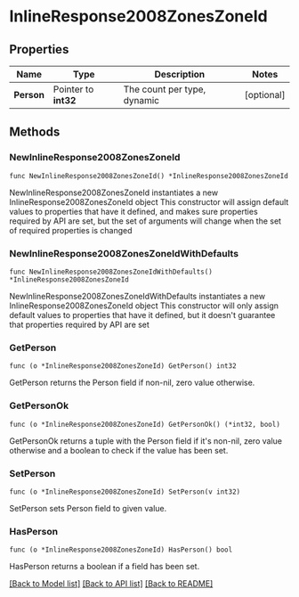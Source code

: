 # InlineResponse2008ZonesZoneId

## Properties

Name | Type | Description | Notes
------------ | ------------- | ------------- | -------------
**Person** | Pointer to **int32** | The count per type, dynamic | [optional] 

## Methods

### NewInlineResponse2008ZonesZoneId

`func NewInlineResponse2008ZonesZoneId() *InlineResponse2008ZonesZoneId`

NewInlineResponse2008ZonesZoneId instantiates a new InlineResponse2008ZonesZoneId object
This constructor will assign default values to properties that have it defined,
and makes sure properties required by API are set, but the set of arguments
will change when the set of required properties is changed

### NewInlineResponse2008ZonesZoneIdWithDefaults

`func NewInlineResponse2008ZonesZoneIdWithDefaults() *InlineResponse2008ZonesZoneId`

NewInlineResponse2008ZonesZoneIdWithDefaults instantiates a new InlineResponse2008ZonesZoneId object
This constructor will only assign default values to properties that have it defined,
but it doesn't guarantee that properties required by API are set

### GetPerson

`func (o *InlineResponse2008ZonesZoneId) GetPerson() int32`

GetPerson returns the Person field if non-nil, zero value otherwise.

### GetPersonOk

`func (o *InlineResponse2008ZonesZoneId) GetPersonOk() (*int32, bool)`

GetPersonOk returns a tuple with the Person field if it's non-nil, zero value otherwise
and a boolean to check if the value has been set.

### SetPerson

`func (o *InlineResponse2008ZonesZoneId) SetPerson(v int32)`

SetPerson sets Person field to given value.

### HasPerson

`func (o *InlineResponse2008ZonesZoneId) HasPerson() bool`

HasPerson returns a boolean if a field has been set.


[[Back to Model list]](../README.md#documentation-for-models) [[Back to API list]](../README.md#documentation-for-api-endpoints) [[Back to README]](../README.md)



